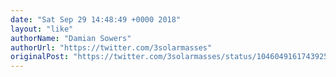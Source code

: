 ```yaml
---
date: "Sat Sep 29 14:48:49 +0000 2018"
layout: "like"
authorName: "Damian Sowers"
authorUrl: "https://twitter.com/3solarmasses"
originalPost: "https://twitter.com/3solarmasses/status/1046049161743925248"
---
```

